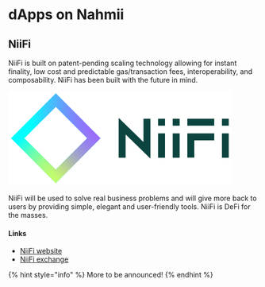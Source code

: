 # dApps on Nahmii

## NiiFi

NiiFi is built on patent-pending scaling technology allowing for instant finality, low cost and predictable gas/transaction fees, interoperability, and composability. NiiFi has been built with the future in mind. 

![](../.gitbook/assets/image%20%281%29.png)

NiiFi will be used to solve real business problems and will give more back to users by providing simple, elegant and user-friendly tools. NiiFi is DeFi for the masses.

#### Links

* [NiiFi website](https://www.niifi.com/)
* [NiiFi exchange](https://app.niifi.com/)

{% hint style="info" %}
More to be announced!
{% endhint %}

